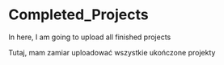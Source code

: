 # Completed_Projects

In here, I am going to upload all finished projects

Tutaj, mam zamiar uploadować wszystkie ukończone projekty
